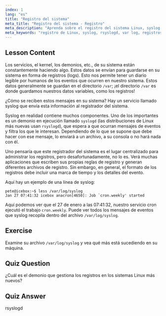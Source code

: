 ```yaml
---
index: 1
lang: "es"
title: "Registro del sistema"
meta_title: "Registro del sistema - Registro"
meta_description: "Aprenda sobre el registro del sistema Linux, syslog y cómo ver los archivos de registro en /var/log. Comprenda rsyslogd y monitoree los eventos del sistema con esta guía para principiantes."
meta_keywords: "registro de Linux, syslog, rsyslogd, var log, registros del sistema, tutorial de Linux, guía para principiantes"
---
```


## Lesson Content

Los servicios, el kernel, los demonios, etc., de su sistema están constantemente haciendo algo. Estos datos se envían para guardarse en su sistema en forma de registros (logs). Esto nos permite tener un diario legible por humanos de los eventos que ocurren en nuestro sistema. Estos datos generalmente se guardan en el directorio `/var`; ¡el directorio `/var` es donde guardamos nuestros datos variables, como los registros!

¿Cómo se reciben estos mensajes en su sistema? Hay un servicio llamado syslog que envía esta información al registrador del sistema.

Syslog en realidad contiene muchos componentes. Uno de los importantes es un demonio en ejecución llamado `syslogd` (las distribuciones de Linux más nuevas usan `rsyslogd`), que espera a que ocurran mensajes de eventos y filtra los que le interesan. Dependiendo de lo que se supone que debe hacer con ese mensaje, lo enviará a un archivo, a su consola o no hará nada con él.

Uno pensaría que este registrador del sistema es el lugar centralizado para administrar los registros, pero desafortunadamente, no lo es. Verá muchas aplicaciones que escriben sus propias reglas de registro y generan diferentes archivos de registro. Sin embargo, en general, el formato de los registros debe incluir una marca de tiempo y los detalles del evento.

Aquí hay un ejemplo de una línea de syslog:

```plaintext
pete@icebox:~$ less /var/log/syslog
Jan 27 07:41:32 icebox anacron[4650]: Job `cron.weekly' started
```

Aquí podemos ver que el 27 de enero a las 07:41:32, nuestro servicio cron ejecutó el trabajo `cron.weekly`. Puede ver todos los mensajes de eventos que syslog recopila dentro del archivo `/var/log/syslog`.

## Exercise

Examine su archivo `/var/log/syslog` y vea qué más está sucediendo en su máquina.

## Quiz Question

¿Cuál es el demonio que gestiona los registros en los sistemas Linux más nuevos?

## Quiz Answer

rsyslogd

